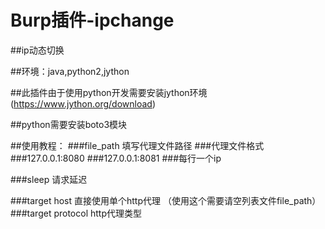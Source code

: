 # Burp插件-ipchange
##ip动态切换

##环境：java,python2,jython

##此插件由于使用python开发需要安装jython环境(https://www.jython.org/download)

##python需要安装boto3模块

##使用教程：
###file_path   填写代理文件路径
###代理文件格式
###127.0.0.1:8080
###127.0.0.1:8081
###每行一个ip

###sleep    请求延迟

###target host 直接使用单个http代理 （使用这个需要请空列表文件file_path）
###target protocol http代理类型
